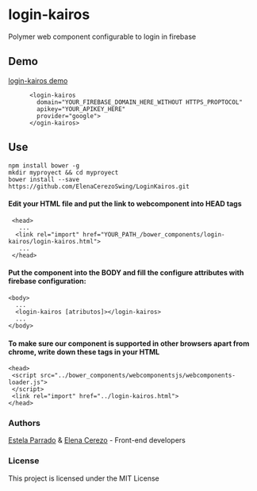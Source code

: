 # login-kairos

Polymer web component configurable to login in firebase

## Demo
[login-kairos demo ](https://jsfiddle.net/eparrado/d3wsfbxp/)

          <login-kairos 
            domain="YOUR_FIREBASE_DOMAIN_HERE_WITHOUT HTTPS_PROPTOCOL"
            apikey="YOUR_APIKEY_HERE" 
            provider="google">
          </ogin-kairos>
## Use

    npm install bower -g
    mkdir myproyect && cd myproyect
    bower install --save https://github.com/ElenaCerezoSwing/LoginKairos.git
    
    
#### Edit your HTML file and put the link to webcomponent into HEAD tags

     <head>
       ...
      <link rel="import" href="YOUR_PATH_/bower_components/login-kairos/login-kairos.html">
       ...
     </head>


#### Put the component into the BODY and fill the configure attributes with firebase configuration:

    <body>
      ...
      <login-kairos [atributos]></login-kairos>
      ...
    </body>
    
#### To make sure our component is supported in other browsers apart from chrome, write down these tags in your HTML
    <head>
     <script src="../bower_components/webcomponentsjs/webcomponents-loader.js">
     </script>
     <link rel="import" href="../login-kairos.html">
    </head>
    
### Authors
[Estela Parrado](https://github.com/Eparrado) & [Elena Cerezo](https://github.com/ElenaCerezoSwing) - Front-end developers  

### License
This project is licensed under the MIT License 


 
 
 
 
 
 
